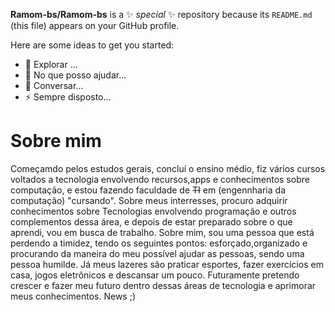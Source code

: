 **Ramom-bs/Ramom-bs** is a ✨ _special_ ✨ repository because its `README.md` (this file) appears on your GitHub profile.

Here are some ideas to get you started:

- 🔭 Explorar ...
- 🤔 No que posso ajudar...
- 💬 Conversar...
- ⚡ Sempre disposto...

# Sobre mim
 Começamdo pelos estudos gerais, concluí o ensino médio, fiz vários cursos voltados a tecnologia envolvendo recursos,apps e conhecimentos sobre computação, e estou fazendo faculdade de ~~TI~~ em (engennharia da computação) "cursando". Sobre meus interresses, procuro adquirir conhecimentos sobre Tecnologias envolvendo programação e outros complementos dessa área, e depois de estar preparado sobre o que aprendi, vou em busca de trabalho. 
Sobre mim, sou uma pessoa que está perdendo a timidez, tendo os seguintes pontos: esforçado,organizado e procurando da maneira do meu possível ajudar as pessoas, sendo uma pessoa humilde. Já meus lazeres são praticar esportes, fazer exercícios em casa, jogos eletrônicos e descansar um pouco. 
Futuramente pretendo crescer e fazer meu futuro dentro dessas áreas de tecnologia e aprimorar meus conhecimentos.
News ;)
